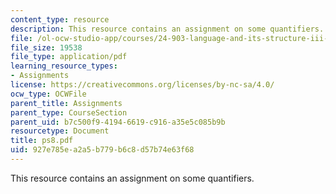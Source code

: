```yaml
---
content_type: resource
description: This resource contains an assignment on some quantifiers.
file: /ol-ocw-studio-app/courses/24-903-language-and-its-structure-iii-semantics-and-pragmatics-spring-2005/927e785ea2a5b779b6c8d57b74e63f68_ps8.pdf
file_size: 19538
file_type: application/pdf
learning_resource_types:
- Assignments
license: https://creativecommons.org/licenses/by-nc-sa/4.0/
ocw_type: OCWFile
parent_title: Assignments
parent_type: CourseSection
parent_uid: b7c500f9-4194-6619-c916-a35e5c085b9b
resourcetype: Document
title: ps8.pdf
uid: 927e785e-a2a5-b779-b6c8-d57b74e63f68
---
```

This resource contains an assignment on some quantifiers.